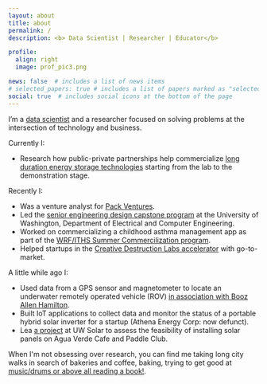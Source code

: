 ```yaml
---
layout: about
title: about
permalink: /
description: <b> Data Scientist | Researcher | Educator</b>

profile:
  align: right
  image: prof_pic3.png

news: false  # includes a list of news items
# selected_papers: true # includes a list of papers marked as "selected={true}"
social: true  # includes social icons at the bottom of the page
---
```


I’m a <a href = "https://shruti-misra.github.io/data-science/">data scientist</a> and a researcher focused on solving problems at the intersection of technology and business.

Currently I:

- Research how public-private partnerships help commercialize <a href = "https://www.nrel.gov/news/program/2021/an-evolving-dictionary-for-an-evolving-grid-defining-long-duration-energy-storage.html#:~:text=There%20is%20no%20single%20definition,firm%20capacity%20to%20the%20grid.">long duration energy storage technologies</a> starting from the lab to the demonstration stage.

Recently I:

- Was a venture analyst for <a href = "https://www.packvc.com/">Pack Ventures</a>.
- Led the <a href = "https://www.ece.uw.edu/entrepreneurship/entrepreneurial-capstone/">senior engineering design capstone program</a> at the University of Washington, Department of Electrical and Computer Engineering.
- Worked on commercializing a childhood asthma management app as part of the <a href = "https://www.iths.org/education/graduate/commercialization-fellowship/">  WRF/ITHS Summer Commercilization program</a>.
- Helped startups in the  <a href = "https://creativedestructionlab.com/locations/seattle/">Creative Destruction Labs accelerator</a> with go-to-market.

A little while ago I: 
- Used data from a GPS sensor and magnetometer to locate an underwater remotely operated vehicle (ROV) <a href = "https://www.ece.uw.edu/spotlight/entrepreneurial-students-present-project-at-booz-allen-hamilton-idea-fest/">in association with Booz Allen Hamilton</a>.
- Built IoT applications to collect data and monitor the status of a portable hybrid solar inverter for a startup (Athena Energy Corp: now defunct).
- Lea <a href = "https://www.washington.edu/boundless/powering-promise/">a project</a> at UW Solar to assess the feasibility of installing solar panels on Agua Verde Cafe and Paddle Club. 

When I'm not obsessing over research, you can find me taking long city walks in search of bakeries and coffee, baking, trying to get good at <a href = "https://shruti-misra.github.io/ps/">music/drums or above all reading a book!</a>.
